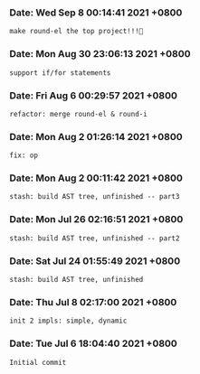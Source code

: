 ### Date:   Wed Sep 8 00:14:41 2021 +0800

    make round-el the top project!!!🤣

### Date:   Mon Aug 30 23:06:13 2021 +0800

    support if/for statements

### Date:   Fri Aug 6 00:29:57 2021 +0800

    refactor: merge round-el & round-i

### Date:   Mon Aug 2 01:26:14 2021 +0800

    fix: op

### Date:   Mon Aug 2 00:11:42 2021 +0800

    stash: build AST tree, unfinished -- part3

### Date:   Mon Jul 26 02:16:51 2021 +0800

    stash: build AST tree, unfinished -- part2

### Date:   Sat Jul 24 01:55:49 2021 +0800

    stash: build AST tree, unfinished

### Date:   Thu Jul 8 02:17:00 2021 +0800

    init 2 impls: simple, dynamic

### Date:   Tue Jul 6 18:04:40 2021 +0800

    Initial commit
